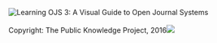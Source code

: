 <img src="https://pkp.sfu.ca/wp-content/uploads/2012/10/pkp_logo_vert3.png" style="float:left;"><p>Learning OJS 3: A Visual Guide to Open Journal Systems<br /><br />Copyright: The Public Knowledge Project, 2016<img src="https://i.creativecommons.org/l/by/4.0/88x31.png"/></p>